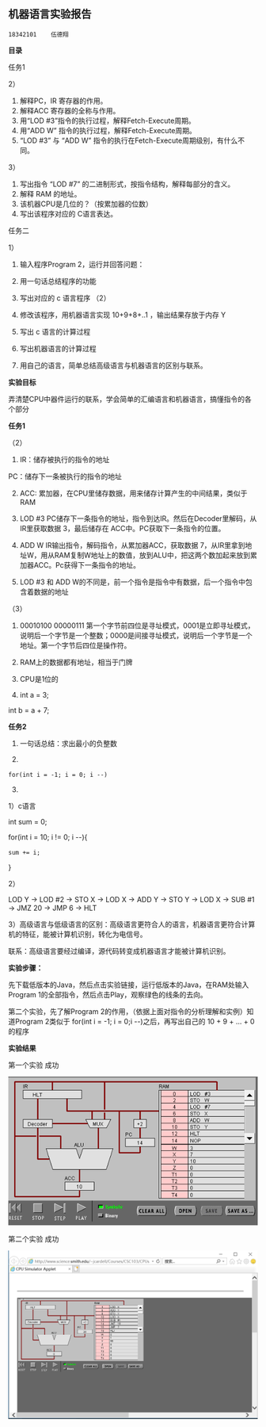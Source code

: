 机器语言实验报告
------
    18342101    伍德翔 

**目录**

任务1

2）

1. 解释PC，IR 寄存器的作用。
2. 解释ACC 寄存器的全称与作用。
3. 用“LOD #3”指令的执行过程，解释Fetch-Execute周期。
4. 用“ADD W” 指令的执行过程，解释Fetch-Execute周期。
5. “LOD #3” 与 “ADD W” 指令的执行在Fetch-Execute周期级别，有什么不同。

3）
1. 写出指令 “LOD #7” 的二进制形式，按指令结构，解释每部分的含义。
2. 解释 RAM 的地址。
3. 该机器CPU是几位的？（按累加器的位数）
4. 写出该程序对应的 C语言表达。

任务二

1）
1. 输入程序Program 2，运行并回答问题：
2. 用一句话总结程序的功能
3. 写出对应的 c 语言程序
（2）

1. 修改该程序，用机器语言实现 10+9+8+..1 ，输出结果存放于内存 Y
2. 写出 c 语言的计算过程
3. 写出机器语言的计算过程
4. 用自己的语言，简单总结高级语言与机器语言的区别与联系。


**实验目标**

弄清楚CPU中器件运行的联系，学会简单的汇编语言和机器语言，搞懂指令的各个部分


**任务1**

（2）

1. IR：储存被执行的指令的地址

PC：储存下一条被执行的指令的地址

2. ACC: 累加器，在CPU里储存数据，用来储存计算产生的中间结果，类似于RAM

3. LOD #3 PC储存下一条指令的地址，指令到达IR。然后在Decoder里解码，从IR里获取数据 3，最后储存在 ACC中。PC获取下一条指令的位置。

4. ADD W IR输出指令，解码指令，从累加器ACC，获取数据 7，从IR里拿到地址W，用从RAM复制W地址上的数值，放到ALU中，把这两个数加起来放到累加器ACC。Pc获得下一条指令的地址。

5. LOD #3 和 ADD W的不同是，前一个指令是指令中有数据，后一个指令中包含着数据的地址

（3）

1. 00010100 00000111
第一个字节前四位是寻址模式，0001是立即寻址模式，说明后一个字节是一个整数；0000是间接寻址模式，说明后一个字节是一个地址。第一个字节后四位是操作符。

2. RAM上的数据都有地址，相当于门牌

3. CPU是1位的

4. int a = 3;

int b = a + 7;

**任务2**

1. 一句话总结：求出最小的负整数

2.    

    for(int i = -1; i = 0; i --)

3. 

1）c语言

int sum = 0;

for(int i = 10; i != 0; i --){

    sum += i;

}

2）

 LOD Y -> LOD #2 ->  STO X -> LOD X -> ADD Y -> STO  Y -> LOD X -> SUB #1 -> JMZ 20 -> JMP  6 -> HLT

3）高级语言与低级语言的区别：高级语言更符合人的语言，机器语言更符合计算机的特征，能被计算机识别，转化为电信号。

联系：高级语言要经过编译，源代码转变成机器语言才能被计算机识别。


**实验步骤：**

先下载低版本的Java，然后点击实验链接，运行低版本的Java，在RAM处输入Program 1的全部指令，然后点击Play，观察绿色的线条的去向。

第二个实验，先了解Program 2的作用，（依据上面对指令的分析理解和实例）知道Program 2类似于 for(int i = -1; i = 0;i --)之后，再写出自己的 10 + 9 + ... + 0 的程序

**实验结果**

第一个实验 成功

 ![](images/CPU.PNG)

第二个实验 成功

![](images/CPU1.PNG)


